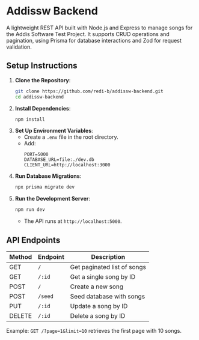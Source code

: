 # Addissw Backend

A lightweight REST API built with Node.js and Express to manage songs for the Addis Software Test Project. It supports CRUD operations and pagination, using Prisma for database interactions and Zod for request validation.

## Setup Instructions
1. **Clone the Repository**:
   ```bash
   git clone https://github.com/redi-b/addissw-backend.git
   cd addissw-backend
   ```
2. **Install Dependencies**:
   ```bash
   npm install
   ```
3. **Set Up Environment Variables**:
   - Create a `.env` file in the root directory.
   - Add:
     ```env
     PORT=5000
     DATABASE_URL=file:./dev.db
     CLIENT_URL=http://localhost:3000
     ```
4. **Run Database Migrations**:
   ```bash
   npx prisma migrate dev
   ```
5. **Run the Development Server**:
   ```bash
   npm run dev
   ```
   - The API runs at `http://localhost:5000`.

## API Endpoints
| Method | Endpoint          | Description                     |
|--------|-------------------|---------------------------------|
| GET    | `/`               | Get paginated list of songs     |
| GET    | `/:id`            | Get a single song by ID         |
| POST   | `/`               | Create a new song               |
| POST   | `/seed`           | Seed database with songs        |
| PUT    | `/:id`            | Update a song by ID             |
| DELETE | `/:id`            | Delete a song by ID             |

Example: `GET /?page=1&limit=10` retrieves the first page with 10 songs.

